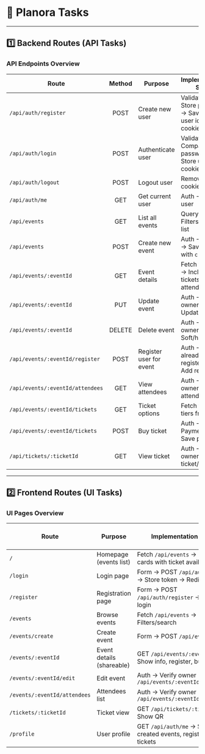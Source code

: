 # 📝 Planora Tasks

---

## 1️⃣ Backend Routes (API Tasks)

### API Endpoints Overview

| **Route**                        | **Method** | **Purpose**             | **Implementation Steps**                                   | **👤 Assigned To** | **✅ Done** |
| -------------------------------- | :--------: | ----------------------- | ---------------------------------------------------------- | :----------------: | :---------: |
| `/api/auth/register`             |    POST    | Create new user         | Validate → Store password → Save → Store user id as cookie |      Emediong      |     ⬜      |
| `/api/auth/login`                |    POST    | Authenticate user       | Validate → Compare password → Store user id as cookie      |      Emediong      |     ⬜      |
| `/api/auth/logout`               |    POST    | Logout user             | Remove user id cookie                                      |      Emediong      |     ⬜      |
| `/api/auth/me`                   |    GET     | Get current user        | Auth → Fetch user                                          |      Emediong      |     ⬜      |
| `/api/events`                    |    GET     | List all events         | Query DB → Filters → Return list                           |     Idaraobong     |     ⬜      |
| `/api/events`                    |    POST    | Create new event        | Auth → Validate → Save event with `creatorId`              |     Idaraobong     |     ⬜      |
| `/api/events/:eventId`           |    GET     | Event details           | Fetch from DB → Include tickets, attendees count           |     Idaraobong     |     ⬜      |
| `/api/events/:eventId`           |    PUT     | Update event            | Auth → Verify ownership → Update fields                    |     Idaraobong     |     ⬜      |
| `/api/events/:eventId`           |   DELETE   | Delete event            | Auth → Verify ownership → Soft/hard delete                 |     Idaraobong     |     ⬜      |
| `/api/events/:eventId/register`  |    POST    | Register user for event | Auth → Check already registered → Add record               |     Ekomobong      |     ✅      |
| `/api/events/:eventId/attendees` |    GET     | View attendees          | Auth → Verify owner → Fetch attendees                      |       Cravey       |     ⬜      |
| `/api/events/:eventId/tickets`   |    GET     | Ticket options          | Fetch ticket tiers from DB                                 |       Cravey       |     ⬜      |
| `/api/events/:eventId/tickets`   |    POST    | Buy ticket              | Auth → Payment → Save purchase                             |        ---         |     ⬜      |
| `/api/tickets/:ticketId`         |    GET     | View ticket             | Auth → Verify owner → Return ticket/QR                     |       Cravey       |     ⬜      |

---

## 2️⃣ Frontend Routes (UI Tasks)

### UI Pages Overview

| **Route**                    | **Purpose**               | **Implementation Steps**                                         | **👤 Assigned To** | **✅ Done** |
| ---------------------------- | ------------------------- | ---------------------------------------------------------------- | :----------------: | :---------: |
| `/`                          | Homepage (events list)    | Fetch `/api/events` → Display cards with ticket availability     |       Davies       |     ✅      |
| `/login`                     | Login page                | Form → POST `/api/auth/login` → Store token → Redirect           |      Kenneth       |     ⬜      |
| `/register`                  | Registration page         | Form → POST `/api/auth/register` → Auto-login                    |      Uwakmfon      |     ⬜      |
| `/events`                    | Browse events             | Fetch `/api/events` → Filters/search                             |        ---         |     ⬜      |
| `/events/create`             | Create event              | Form → POST `/api/events`                                        |        ---         |     ⬜      |
| `/events/:eventId`           | Event details (shareable) | GET `/api/events/:eventId` → Show info, register, buy tickets    |        ---         |     ⬜      |
| `/events/:eventId/edit`      | Edit event                | Auth → Verify owner → PUT `/api/events/:eventId`                 |        ---         |     ⬜      |
| `/events/:eventId/attendees` | Attendees list            | Auth → Verify owner → GET `/api/events/:eventId/attendees`       |     Daniel Aji     |     ⬜      |
| `/tickets/:ticketId`         | Ticket view               | GET `/api/tickets/:ticketId` → Show QR                           |        ---         |     ⬜      |
| `/profile`                   | User profile              | GET `/api/auth/me` → Show created events, registrations, tickets |     Daniel Aji     |     ⬜      |
